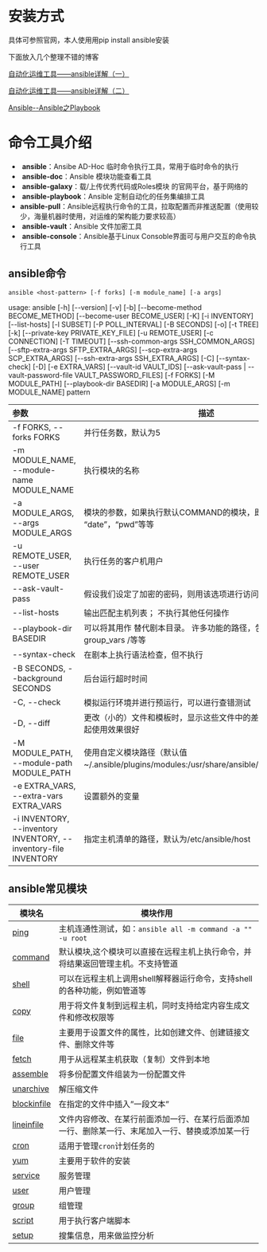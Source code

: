 # 安装方式

具体可参照官网，本人使用用pip install ansible安装

下面放入几个整理不错的博客

 [自动化运维工具——ansible详解（一）](https://www.cnblogs.com/keerya/p/7987886.html) 

 [自动化运维工具——ansible详解（二）](https://www.cnblogs.com/keerya/p/8004566.html) 

[ Ansible--Ansible之Playbook](https://www.cnblogs.com/yanjieli/p/10969299.html)

# 命令工具介绍

- ​    **ansible**：Ansibe AD-Hoc 临时命令执行工具，常用于临时命令的执行
- ​    **ansible-doc**：Ansible 模块功能查看工具
- ​    **ansible-galaxy**：载/上传优秀代码或Roles模块 的官网平台，基于网络的
- ​    **ansible-playbook**：Ansible 定制自动化的任务集编排工具
- ​    **ansible-pull**：Ansible远程执行命令的工具，拉取配置而非推送配置（使用较少，海量机器时使用，对运维的架构能力要求较高）
- ​    **ansible-vault**：Ansible 文件加密工具
- ​    **ansible-console**：Ansible基于Linux Consoble界面可与用户交互的命令执行工具

## ansible命令

    ansible <host-pattern> [-f forks] [-m module_name] [-a args]
   usage: ansible [-h] [--version] [-v] [-b] [--become-method BECOME_METHOD]
               [--become-user BECOME_USER] [-K] [-i INVENTORY] [--list-hosts]
               [-l SUBSET] [-P POLL_INTERVAL] [-B SECONDS] [-o] [-t TREE] [-k]
               [--private-key PRIVATE_KEY_FILE] [-u REMOTE_USER]
               [-c CONNECTION] [-T TIMEOUT]
               [--ssh-common-args SSH_COMMON_ARGS]
               [--sftp-extra-args SFTP_EXTRA_ARGS]
               [--scp-extra-args SCP_EXTRA_ARGS]
               [--ssh-extra-args SSH_EXTRA_ARGS] [-C] [--syntax-check] [-D]
               [-e EXTRA_VARS] [--vault-id VAULT_IDS]
               [--ask-vault-pass | --vault-password-file VAULT_PASSWORD_FILES]
               [-f FORKS] [-M MODULE_PATH] [--playbook-dir BASEDIR]
               [-a MODULE_ARGS] [-m MODULE_NAME]
               pattern

| 参数                                                         | 描述                                                         |
| :----------------------------------------------------------- | ------------------------------------------------------------ |
| -f FORKS, --forks FORKS                                      | 并行任务数，默认为5                                          |
| -m MODULE_NAME, --module-name MODULE_NAME                    | 执行模块的名称                                               |
| -a MODULE_ARGS, --args MODULE_ARGS                           | 模块的参数，如果执行默认COMMAND的模块，即是命令参数，如： “date”，“pwd”等等 |
| -u REMOTE_USER, --user REMOTE_USER                           | 执行任务的客户机用户                                         |
| --ask-vault-pass                                             | 假设我们设定了加密的密码，则用该选项进行访问                 |
| --list-hosts                                                 | 输出匹配主机列表； 不执行其他任何操作                        |
| --playbook-dir BASEDIR                                       | 可以将其用作 替代剧本目录。 许多功能的路径，包括角色/ group_vars /等等 |
| --syntax-check                                               | 在剧本上执行语法检查，但不执行                               |
| -B SECONDS, --background SECONDS                             | 后台运行超时时间                                             |
| -C, --check                                                  | 模拟运行环境并进行预运行，可以进行查错测试                   |
| -D, --diff                                                   | 更改（小的）文件和模板时，显示这些文件中的差异； 与--check一起使用效果很好 |
| -M MODULE_PATH, --module-path MODULE_PATH                    | 使用自定义模块路径（默认值~/.ansible/plugins/modules:/usr/share/ansible/plugins/modules） |
| -e EXTRA_VARS, --extra-vars EXTRA_VARS                       | 设置额外的变量                                               |
| -i INVENTORY, --inventory INVENTORY, --inventory-file INVENTORY | 指定主机清单的路径，默认为/etc/ansible/host                  |

## ansible常见模块

| 模块名                                 | 模块作用                                                     |
| -------------------------------------- | ------------------------------------------------------------ |
| [ping](./module/ping.md)               | 主机连通性测试，如：`ansible all -m command -a "" -u root`   |
| [command](./module/command.md)         | 默认模块,这个模块可以直接在远程主机上执行命令，并将结果返回管理主机。不支持管道 |
| [shell](./shell.md)                    | 可以在远程主机上调用shell解释器运行命令，支持shell的各种功能，例如管道等 |
| [copy](./module/copy.md)               | 用于将文件复制到远程主机，同时支持给定内容生成文件和修改权限等 |
| [file](./module/file.md)               | 主要用于设置文件的属性，比如创建文件、创建链接文件、删除文件等 |
| [fetch](./module/fetch.md)             | 用于从远程某主机获取（复制）文件到本地                       |
| [assemble](./module/assemble.md)       | 将多份配置文件组装为一份配置文件                             |
| [unarchive](./module/unarchive.md)     | 解压缩文件                                                   |
| [blockinfile](./moudle/blockinfile.md) | 在指定的文件中插入”一段文本”                                 |
| [lineinfile](./moudle/lineinfile.md)   | 文件内容修改、在某行前面添加一行、在某行后面添加一行、删除某一行、末尾加入一行、替换或添加某一行 |
| [cron](./module/cron.md)               | 适用于管理`cron`计划任务的                                   |
| [yum](./module/yum.md)                 | 主要用于软件的安装                                           |
| [service](./module/service.md)         | 服务管理                                                     |
| [user](./module/user.md)               | 用户管理                                                     |
| [group](./module/group.md)             | 组管理                                                       |
| [script](./module/script.md)           | 用于执行客户端脚本                                           |
| [setup](./module/setup.md)             | 搜集信息，用来做监控分析                                     |

